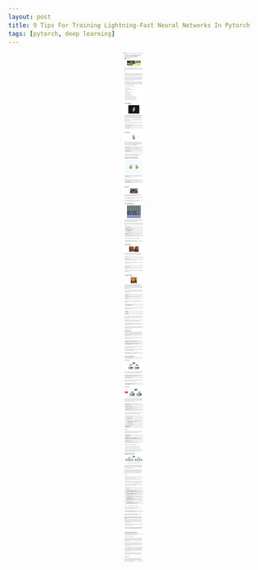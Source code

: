 ```yaml
---
layout: post
title: 9 Tips For Training Lightning-Fast Neural Networks In Pytorch
tags: [pytorch, deep learning]
---
```


<p style="text-align:center">
	<img src="/topics/img/pytorch-tips.jpg"/>
</p>